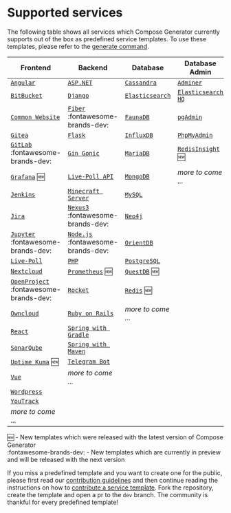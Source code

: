 # Supported services

The following table shows all services which Compose Generator currently supports out of the box as predefined service templates. To use these templates, please refer to the [generate command](../usage/generate).

| Frontend                                                                                                                                           | Backend                                                                                                                                         | Database                                                                                                                                   | Database Admin                                                                                                                                        |
| -------------------------------------------------------------------------------------------------------------------------------------------------- | ----------------------------------------------------------------------------------------------------------------------------------------------- | ------------------------------------------------------------------------------------------------------------------------------------------ | ----------------------------------------------------------------------------------------------------------------------------------------------------- |
| [`Angular`](https://github.com/compose-generator/compose-generator/tree/dev/predefined-services/frontend/angular)                                  | [`ASP.NET`](https://github.com/compose-generator/compose-generator/tree/dev/predefined-services/backend/aspnet)                                 | [`Cassandra`](https://github.com/compose-generator/compose-generator/tree/dev/predefined-services/database/cassandra)                      | [`Adminer`](https://github.com/compose-generator/compose-generator/tree/dev/predefined-services/db-admin/adminer)                                     |
| [`BitBucket`](https://github.com/compose-generator/compose-generator/tree/dev/predefined-services/frontend/bitbucket)                              | [`Django`](https://github.com/compose-generator/compose-generator/tree/dev/predefined-services/backend/django)                                  | [`Elasticsearch`](https://github.com/compose-generator/compose-generator/tree/dev/predefined-services/database/elasticsearch)              | [`Elasticsearch HQ`](https://github.com/compose-generator/compose-generator/tree/dev/predefined-services/db-admin/elasticsearch-hq)                   |
| [`Common Website`](https://github.com/compose-generator/compose-generator/tree/dev/predefined-services/frontend/common-website)                    | [`Fiber`](https://github.com/compose-generator/compose-generator/tree/dev/predefined-services/backend/fiber) :fontawesome-brands-dev:           | [`FaunaDB`](https://github.com/compose-generator/compose-generator/tree/dev/predefined-services/database/faunadb)                          | [`pgAdmin`](https://github.com/compose-generator/compose-generator/tree/dev/predefined-services/db-admin/pgadmin)                                     |
| [`Gitea`](https://github.com/compose-generator/compose-generator/tree/dev/predefined-services/frontend/gitea)                                      | [`Flask`](https://github.com/compose-generator/compose-generator/tree/dev/predefined-services/backend/flask)                                    | [`InfluxDB`](https://github.com/compose-generator/compose-generator/tree/dev/predefined-services/database/influxdb)                        | [`PhpMyAdmin`](https://github.com/compose-generator/compose-generator/tree/dev/predefined-services/db-admin/phpmyadmin)                               |
| [`GitLab`](https://github.com/compose-generator/compose-generator/tree/dev/predefined-services/frontend/gitlab) :fontawesome-brands-dev:           | [`Gin Gonic`](https://github.com/compose-generator/compose-generator/tree/dev/predefined-services/backend/gin)                                  | [`MariaDB`](https://github.com/compose-generator/compose-generator/tree/dev/predefined-services/database/mariadb)                          | [`RedisInsight`](https://github.com/compose-generator/compose-generator/tree/dev/predefined-services/db-admin/redis-insight) :new:                    |
| [`Grafana`](https://github.com/compose-generator/compose-generator/tree/dev/predefined-services/frontend/grafana) :new:                            | [`Live-Poll API`](https://github.com/compose-generator/compose-generator/tree/dev/predefined-services/backend/live-poll-api)                    | [`MongoDB`](https://github.com/compose-generator/compose-generator/tree/dev/predefined-services/database/mongodb)                          | *more to come ...*                                                                                                                                    |
| [`Jenkins`](https://github.com/compose-generator/compose-generator/tree/dev/predefined-services/frontend/jenkins)                                  | [`Minecraft Server`](https://github.com/compose-generator/compose-generator/tree/dev/predefined-services/backend/minecraft-server)              | [`MySQL`](https://github.com/compose-generator/compose-generator/tree/dev/predefined-services/database/mysql)                              |                                                                                                                                                       |
| [`Jira`](https://github.com/compose-generator/compose-generator/tree/dev/predefined-services/frontend/jira)                                        | [`Nexus3`](https://github.com/compose-generator/compose-generator/tree/dev/predefined-services/backend/nexus) :fontawesome-brands-dev:          | [`Neo4j`](https://github.com/compose-generator/compose-generator/tree/dev/predefined-services/database/neo4j)                              |                                                                                                                                                       |
| [`Jupyter`](https://github.com/compose-generator/compose-generator/tree/dev/predefined-services/frontend/jupyter) :fontawesome-brands-dev:         | [`Node.js`](https://github.com/compose-generator/compose-generator/tree/dev/predefined-services/backend/node) :fontawesome-brands-dev:          | [`OrientDB`](https://github.com/compose-generator/compose-generator/tree/dev/predefined-services/database/orientdb)                        |                                                                                                                                                       |
| [`Live-Poll`](https://github.com/compose-generator/compose-generator/tree/dev/predefined-services/frontend/live-poll)                              | [`PHP`](https://github.com/compose-generator/compose-generator/tree/dev/predefined-services/backend/php)                                        | [`PostgreSQL`](https://github.com/compose-generator/compose-generator/tree/dev/predefined-services/database/postgres)                      |                                                                                                                                                       |
| [`Nextcloud`](https://github.com/compose-generator/compose-generator/tree/dev/predefined-services/frontend/nextcloud)                              | [`Prometheus`](https://github.com/compose-generator/compose-generator/tree/dev/predefined-services/backend/prometheus) :new:                    | [`QuestDB`](https://github.com/compose-generator/compose-generator/tree/dev/predefined-services/database/questdb) :new:                    |                                                                                                                                                       |
| [`OpenProject`](https://github.com/compose-generator/compose-generator/tree/dev/predefined-services/frontend/openproject) :fontawesome-brands-dev: | [`Rocket`](https://github.com/compose-generator/compose-generator/tree/dev/predefined-services/backend/rocket)                                  | [`Redis`](https://github.com/compose-generator/compose-generator/tree/dev/predefined-services/database/redis) :new:                        |                                                                                                                                                       |
| [`Owncloud`](https://github.com/compose-generator/compose-generator/tree/dev/predefined-services/frontend/owncloud)                                | [`Ruby on Rails`](https://github.com/compose-generator/compose-generator/tree/dev/predefined-services/backend/rails)                            | *more to come ...*                                                                                                                         |                                                                                                                                                       |
| [`React`](https://github.com/compose-generator/compose-generator/tree/dev/predefined-services/frontend/react)                                      | [`Spring with Gradle`](https://github.com/compose-generator/compose-generator/tree/dev/predefined-services/backend/spring-gradle)               |                                                                                                                                            |                                                                                                                                                       |
| [`SonarQube`](https://github.com/compose-generator/compose-generator/tree/dev/predefined-services/frontend/sonarqube)                              | [`Spring with Maven`](https://github.com/compose-generator/compose-generator/tree/dev/predefined-services/backend/spring-maven)                 |                                                                                                                                            |                                                                                                                                                       |
| [`Uptime Kuma`](https://github.com/compose-generator/compose-generator/tree/dev/predefined-services/frontend/uptime-kuma) :new:                    | [`Telegram Bot`](https://github.com/compose-generator/compose-generator/tree/dev/predefined-services/backend/telegram-bot)                      |                                                                                                                                            |                                                                                                                                                       |
| [`Vue`](https://github.com/compose-generator/compose-generator/tree/dev/predefined-services/frontend/vue)                                          | *more to come ...*                                                                                                                              |                                                                                                                                            |                                                                                                                                                       |
| [`Wordpress`](https://github.com/compose-generator/compose-generator/tree/dev/predefined-services/frontend/wordpress)                              |                                                                                                                                                 |                                                                                                                                            |                                                                                                                                                       |
| [`YouTrack`](https://github.com/compose-generator/compose-generator/tree/dev/predefined-services/frontend/youtrack)                                |                                                                                                                                                 |                                                                                                                                            |                                                                                                                                                       |
| *more to come ...*                                                                                                                                 |                                                                                                                                                 |                                                                                                                                            |                                                                                                                                                       |

:new: - New templates which were released with the latest version of Compose Generator <br>
:fontawesome-brands-dev: - New templates which are currently in preview and will be released with the next version

If you miss a predefined template and you want to create one for the public, please first read our [contribution guidelines](../contributing) and then continue reading the instructions on how to [contribute a service template](https://github.com/compose-generator/compose-generator/blob/docs/supported-services-page/predefined-services/README.md). Fork the repository, create the template and open a pr to the `dev` branch. The community is thankful for every predefined template!